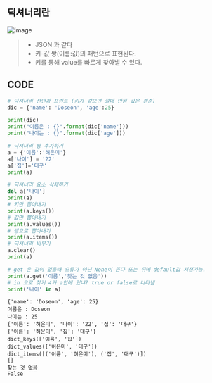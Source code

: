 ## 딕셔너리란
![image](https://user-images.githubusercontent.com/79188587/168459194-e9fce67b-9755-4a19-9574-ee626631d0bd.png)
> * JSON 과 같다
> * 키-값 쌍(이름:값)의 패턴으로 표현된다.
> * 키를 통해 value를 빠르게 찾아낼 수 있다.

## CODE
```py
# 딕셔너리 선언과 프린트 (키가 같으면 절대 안됨 값은 괜춘)
dic = {'name': 'Doseon', 'age':25}

print(dic)
print("이름은 : {}".format(dic['name']))
print("나이는 : {}".format(dic['age']))

# 딕셔너리 쌍 추가하기
a = {'이름':'허은미'}
a['나이'] = '22'
a['집']='대구'
print(a)

# 딕셔너리 요소 삭제하기
del a['나이']
print(a)
# 키만 뽑아내기
print(a.keys())
# 값만 뽑아내기
print(a.values())
# 쌍으로 뽑아내기
print(a.items())
# 딕셔너리 비무기
a.clear()
print(a)

# get 은 값이 없을때 오류가 아닌 None이 뜬다 또는 뒤에 default값 지정가능.
print(a.get('이름','찾는 것 없음'))
# in 으로 찾기 4가 a안에 있냐? true or false로 나타냄
print('나이' in a)
```

```
{'name': 'Doseon', 'age': 25}
이름은 : Doseon
나이는 : 25
{'이름': '허은미', '나이': '22', '집': '대구'}        
{'이름': '허은미', '집': '대구'}
dict_keys(['이름', '집'])
dict_values(['허은미', '대구'])
dict_items([('이름', '허은미'), ('집', '대구')])      
{}
찾는 것 없음
False
```
